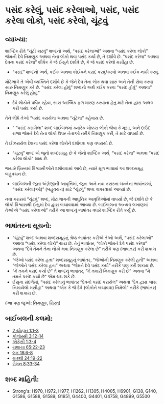# પસંદ કરેલું, પસંદ કરેલાઓ, પસંદ, પસંદ કરેલા લોકો, પસંદ કરેલો, ચૂંટવું 

## વ્યાખ્યા: 

શાબ્દિક રીતે “ચૂંટી કાઢવું” શબ્દનો અર્થ, “પસંદ કરેલાઓ” અથવા “પસંદ કરેલા લોકો” જેમની દેવે નિમણૂક અથવા તેના લોકો થવા પસંદ કર્યા છે, તે દર્શાવે છે.
“પસંદ કરેલા” અથવા દેવના પસંદ કરેલા” શીર્ષક કે જે ઈસુને દર્શાવે છે, કે જે પસંદ કરેલો મસીહા છે.

* “પસંદ” શબ્દનો અર્થ, કઈંક અથવા કોઈકને પસંદ કરવું/કરવો અથવા કઈંક નક્કી કરવું.

મોટેભાગે તે એવી વ્યક્તિને દર્શાવે છે કે જેને દેવ તેના લોક થવા સારું અને તેની સેવા કરવા સારું નિમણૂક કરે છે.
“પસંદ કરેલા હોવું” શબ્દનો અર્થ કઈંક કરવા “પસંદ હોવું” અથવા” નિમણૂક કરેલું હોવું.”

* દેવે લોકોને પવિત્ર રહેવા, સારા આત્મિક ફળ ધારણ કરવાના હેતુ માટે તેના દ્વારા અલગ કરી પસંદ કર્યા છે.

તેને લીધે તેઓ “પસંદ કરાયેલા અથવા “ચૂંટેલા” કહેવાય છે.

* ” “પસંદ કરાયેલા” શબ્દ બાઈબલમાં ક્યારેક ચોક્કસ લોકો જેવા કે મૂસા, અને દાઉદ રાજા જેમને દેવે તેના લોકો ઉપર નેતાઓ તરીકે નિમણૂક કરી, તે માટે વાપર્યો છે.

તે ઈઝરાયેલ દેશના પસંદ કરેલા લોકોને દર્શાવવા પણ વપરાયો છે.

* “ચૂંટવું” શબ્દ એ જૂનો શબ્દસમૂહ છે કે જેનો શાબ્દિક અર્થ, “પસંદ કરેલા” અથવા “પસંદ કરેલા લોકો” થાય છે.

જયારે ખ્રિસ્તમાં વિશ્વાસીઓને દર્શાવવામાં આવે છે, ત્યારે મૂળ ભાષામાં આ શબ્દસમૂહ બહુવચન છે.

* બાઈબલની જૂના અંગ્રેજીની આવૃત્તિમાં, જૂના અને નવા કરારના બન્નેના  ભાષાંતરમાં, “પસંદ કરેલા(ઓ)” (બહુવચન) માટે “ચૂંટવું” શબ્દ વાપરવામાં આવ્યો છે.

નવા કરારમાં “ચૂંટવું” શબ્દ, મોટાભાગની આધુનિક આવૃત્તિઓમાં વાપર્યો છે, જે દર્શાવે છે કે લોકો વિશ્વાસથી ઈસુમાં દેવ દ્વ્રારા બચાવવામાં આવ્યા છે.
બાઈબલના અન્યત્ર લખાણમાં તેઓએ “પસંદ કરેલાઓ” તરીકે આ શબ્દનું ભાષાંતર વધારે શાબ્દિક રીતે કર્યું છે.

## ભાષાંતરના સૂચનો: 

* “ચૂંટવું” શબ્દ અથવા શબ્દસમૂહનું શ્રેષ્ઠ ભાષાંતર કરીએ તેઓ અર્થ, “પસંદ કરેલાઓ” અથવા “પસંદ કરેલા લોકો” થાય છે. તેનું ભાષાંતર, “લોકો જેમને દેવે પસંદ કરેલા” અથવા “દેવે તેમને તેના લોકો થવા નિમણૂક કરેલા છે” તરીકે પણ (ભાષાંતર) કરી શકાય છે.
* “જેઓ પસંદ કરેલા હતા” શબ્દસમૂહનું ભાષાંતર, “જેઓની નિમણૂક કરેલી હતી” અથવા “જેઓને પસંદ કરેલા હતા” અથવા “જેમને દેવે પસંદ કર્યા” તરીકે પણ કરી શકાય છે.
* “મેં તમને પસંદ કર્યા છે” તે શબ્દનું ભાષાંતર, “મેં તમારી નિમણૂક કરી છે” અથવા “મેં તમને પસંદ કર્યા છે” એમ થઇ શકે છે.
* ઈસુના સંદર્ભમાં, “પસંદ કરેલાનું ભાષાંતર “દેવનો પસંદ કરાયેલ” અથવા “દેવ દ્વારા ખાસ નિમાયેલો મસીહા” અથવા “એક કે જે દેવે (લોકોને બચાવવા) નિમેલો” તરીકે (ભાષાંતર) કરી શકાય છે.

(આ પણ જુઓ: [નિમણૂક](../kt/appoint.md), [ખ્રિસ્ત](../kt/christ.md))

## બાઈબલની કલમો: 

* [2 યોહાન 1:1-3](rc://gu/tn/help/2jn/01/01)
* [કોલોસ્સી 3:12-14](rc://gu/tn/help/col/03/12)
* [એફેસી 1:3-4](rc://gu/tn/help/eph/01/03)
* [યશાયા 65:22-23](rc://gu/tn/help/isa/65/22)
* [લૂક 18:6-8](rc://gu/tn/help/luk/18/06)
* [માથ્થી 24:19-22](rc://gu/tn/help/mat/24/19)
* [રોમન 8:33-34](rc://gu/tn/help/rom/08/33)

## શબ્દ માહિતી: 

* Strong's: H970, H972, H977, H1262, H1305, H4005, H6901, G138, G140, G1586, G1588, G1589, G1951, G4400, G4401, G4758, G4899, G5500
